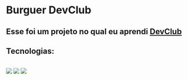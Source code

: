 <h1>Burguer DevClub</h1>
<h2>Esse foi um projeto no qual eu aprendi <a href="https://rodolfomori.com.br/devclub">DevClub</a></h2>
<h2>Tecnologias:</h2>
<br>
<img src="https://img.shields.io/badge/HTML5-E34F26?style=for-the-badge&logo=html5&logoColor=white" />
<img src="https://img.shields.io/badge/CSS-239120?&style=for-the-badge&logo=css3&logoColor=white" />
<img src="https://img.shields.io/badge/JavaScript-F7DF1E?style=for-the-badge&logo=javascript&logoColor=black" />
<br>
<img src="" />
